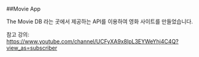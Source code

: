 ##Movie App

The Movie DB 라는 곳에서 제공하는 API를 이용하여 영화 사이트를 만들었습니다.


참고 강의:
https://www.youtube.com/channel/UCFyXA9x8lpL3EYWeYhj4C4Q?view_as=subscriber


